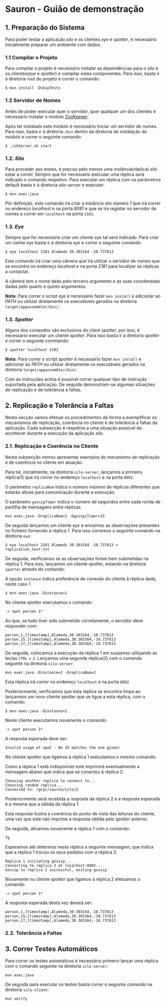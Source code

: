 # Sauron - Guião de demonstração

## 1. Preparação do Sistema

Para poder testar a aplicação *silo* e os clientes *eye* e *spotter*, 
é necessário inicialmente preparar um ambiente com dados.

### 1.1 Compilar o Projeto

Para compilar o projeto é necessário instalar as dependências para o *silo* e os clientes(*eye* e *spotter*) e compilar estes componentes.
Para isso, basta ir à diretoria root do projeto e correr o comando:

```
$ mvn install -DskipTests
```

### 1.2 Servidor de Nomes

Antes de poder executar quer o servidor, quer qualquer um dos clientes é necessário  instalar o módulo [ZooKeeper](https://zookeeper.apache.org/releases.html#download).

Após ter instalado este módulo é necessário iniciar um servidor de nomes.
Para isso, basta ir à diretoria `/bin` dentro da diretoria de instalação do módulo e correr o seguinte comando:

```
$ ./zkServer.sh start
```

### 1.2. *Silo*

Para proceder aos testes, é preciso pelo menos uma instância(réplica) *silo* estar a correr.
Sempre que for necessário executar uma réplica será indicado o comando respetivo.
Para executar um réplica com os parâmetros default basta ir à diretoria *silo-server* e executar:

```
$ mvn exec:java
```

Por definição, este comando irá criar a instância *silo* número 1 que irá correr no endereço *localhost* e na porta *8081* e que se irá registar
no servidor de nomes a correr em `localhost` na porta `2181`.

### 1.3. *Eye*

Sempre que for necessário criar um cliente *eye* tal será indicado. 
Para criar um ciente *eye* basta ir à diretoria *eye* e correr o seguinte comando:

```
$ eye localhost 2181 Alameda 30.303164 -10.737613
```

Este comando irá criar uma câmera que irá utilizar o servidor de nomes que se encontra no endereço *locahost* e na porta *2181* para localizar as réplicas a contactar.

A câmera tem o nome dado pelo terceiro argumento e as suas coordenadas dadas pelo quarto e quinto argumentos.

**Nota:** Para correr o script *eye* é necessário fazer `mvn install` e adicionar ao *PATH* ou utilizar diretamente os executáveis gerados na diretoria `target/appassembler/bin/`.

### 1.3. *Spotter*

Alguns dos comandos são exclusivos do client *spotter*, por isso, é necessário executar um cliente *spotter*.
Para isso basta ir à diretoria *spotter* e correr o seguinte commando:

```
$ spotter localhost 2181
```

**Nota:** Para correr o script *spotter* é necessário fazer `mvn install` e adicionar ao *PATH* ou utilizar diretamente os executáveis gerados na diretoria `target/appassembler/bin/`.

Com as instruções acima é possível correr qualquer tipo de instrução suportada pela aplicação.
De seguida demonstram-se algumas situações de replicação e de tolerância a faltas.  


## 2. Replicação e Tolerância a Faltas

Nesta secção vamos efetuar os procedimentos de forma a exemplificar os mecanismos de replicação, coerência no cliente e de tolerância a faltas da aplicação. 
Cada subsecção é respetiva a uma situação possível de acontecer durante a execução da aplicação *silo*.

### 2.1. Replicação e Coerência no Cliente

Nesta subsecção iremos apresentar exemplos do mecanismo de replicação e de coerência no cliente em atuação.

Para tal, inicialmente, na diretoria `silo-server`, lançamos a primeira réplica(1) que irá correr  no endereço `localhost` e na porta `8081`.

O parâmetro `replicaNum` indica o número máximo de réplicas diferentes que estarão ativas para comunicação durante a execução.

O parâmetro `gossipTimer` indica o número de segundos entre cada ronda de partilha de mensagens entre réplicas

```
mvn exec:java -DreplicaNum=2 -DgosspiTimer=15
```

De seguida lançamos um cliente *eye* e enviamos as observações presentes no ficheiro fornecido à réplica 1.
Para isso corremos o seguinte comando na diretoria `eye`:

```
$ eye localhost 2181 Alameda 30.303164 -10.737613 < replication_test.txt
```

De seguida, verificamos se as observações forem bem submetidas na réplica 1.
Para isso, lançamos um cliente spotter, estando na diretoria `spotter` através do comando:

A opção `instance` indica preferência de conexão do cliente à réplica dada, neste caso 1

```
$ mvn exec:java -Dinstance=1
```

No cliente spotter executamos o comando:

```
-> spot person 1*
```

Ao que, se tudo tiver sido submetido corretamente, o servidor deve responder com:

```
person,1,[timestamp],Alameda,30.303164,-10.737613
person,15,[timestamp],Alameda,30.303164,-10.737613
person,17,[timestamp],Alameda,30.303164,-10.737613
```

De seguida, colocamos a execução da réplica 1 em suspenso utilizando as teclas `CTRL` + `Z`.
Lançamos uma segunda réplica(2) com o comando seguinte na diretoria `silo-server`:

```
mvn exec:java -Dinstance=2 -DreplicaNum=2
```

Esta réplica irá correr no endereço `localhost` e na porta `8082`

Posteriormente, verificamos que esta réplica se encontra limpa ao lançarmos um novo cliente *spotter* que se ligue a esta réplica, com o comando:

```
$ mvn exec:java -Dinstance=2
```

Neste cliente executamos novamente o comando:

```
-> spot person 1*
```

A resposta esperada deve ser:

```
Invalid usage of spot - No ID matches the one given!
```

No cliente *spotter* que ligámos à réplica 1 executamos o mesmo comando.

Como a réplica 1 está indisponível este imprimirá eventualmente a mensagem abaixo que indica que se conectou à réplica 2:

```
Choosing another replica to connect to...
Choosing random replica...
Connected to: /grpc/sauron/silo/2
```

Posteriormente será recebida a resposta da réplica 2 e a resposta esperada é a mesma que a obtida da réplica 1.

Esta resposta ilustra a coerência do ponto de vista das leituras do cliente, uma vez que este não imprime a resposta obtida pelo *spotter* anterior.

De seguida, ativamos novamente a réplica 1 com o comando:

```
fg
```

Esperamos até obtermos nesta réplica a seguinte mensagem, que indica que a réplica 1 trocou os seus pedidos com a réplica 2:

```
Replica 1 initiating gossip...
Connecting to replica 2 at localhost:8082...
Gossip to replica 2 successful, exiting gossip
```

Novamente no cliente *spotter* que ligámos à réplica 2 efetuamos o comando:

```
-> spot person 1*
```

A resposta esperada desta vez deverá ser:

```
person,1,[timestamp],Alameda,30.303164,-10.737613
person,15,[timestamp],Alameda,30.303164,-10.737613
person,17,[timestamp],Alameda,30.303164,-10.737613
```

### 2.2. Tolerância a Faltas


## 3. Correr Testes Automáticos

Para correr os testes automáticos é necessário primeiro lançar uma réplica com o comando seguinte na diretoria `silo-server`:

```
mvn exec:java
```

De seguida para executar os testes basta correr o seguinte comando na diretoria `silo-client`:

```
mvn verify
```


